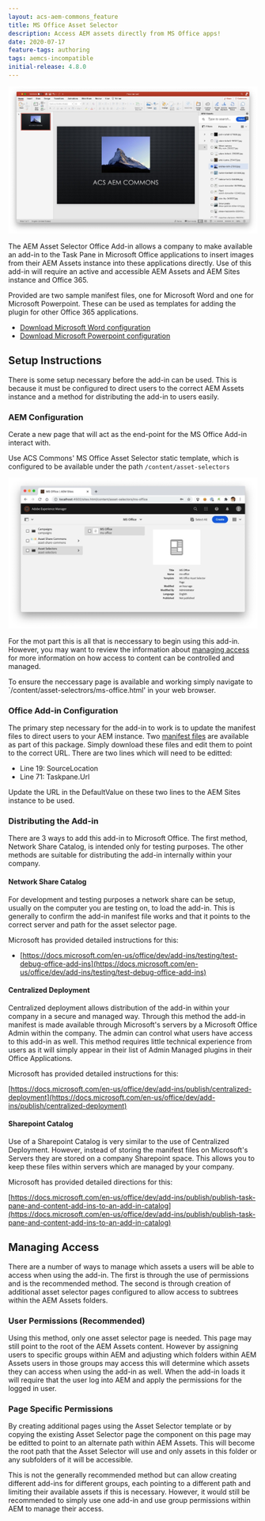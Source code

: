```yaml
---
layout: acs-aem-commons_feature
title: MS Office Asset Selector
description: Access AEM assets directly from MS Office apps!
date: 2020-07-17
feature-tags: authoring
tags: aemcs-incompatible
initial-release: 4.8.0
---
```


![Powerpoint integration](../ms-office-asset-selector/images/powerpoint.jpeg)

The AEM Asset Selector Office Add-in allows a company to make available an 
add-in to the Task Pane in Microsoft Office applications to insert images from
their AEM Assets instance into these applications directly. Use of this add-in
will require an active and accessible AEM Assets and AEM Sites instance and
Office 365.

Provided are two sample manifest files, one for Microsoft Word and one
for Microsoft Powerpoint. These can be used as templates for adding the
plugin for other Office 365 applications.

+ <a href="../ms-office-asset-selector/downloads/word_manifest.xml" download>Download Microsoft Word configuration</a>
+ <a href="../ms-office-asset-selector/downloads/powerpoint_manifest.xml" download>Download Microsoft Powerpoint configuration</a>

## Setup Instructions

There is some setup necessary before the add-in can be used. This is because
it must be configured to direct users to the correct AEM Assets instance and
a method for distributing the add-in to users easily.

### AEM Configuration

Cerate a new page that will act as the end-point for the MS Office Add-in interact with.

Use ACS Commons' MS Office Asset Selector static template, which is configured to be available under the path `/content/asset-selectors`

![AEM Page](../ms-office-asset-selector/images/aem-page.jpeg)

For the mot part this is all that is neccessary to begin using this add-in. 
However, you may want to review the information about [managing access](#managing_access)
for more information on how access to content can be controlled and managed.

To ensure the neccessary page is available and working simply navigate to
`/content/asset-selectrors/ms-office.html' in your web browser.

### Office Add-in Configuration

The primary step necessary for the add-in to work is to update the manifest
files to direct users to your AEM instance. Two [manifest files](#sample_files)
are available as part of this package. Simply download these files and edit them
to point to the correct URL. There are two lines which will need to be editted:

+ Line 19: SourceLocation
+ Line 71: Taskpane.Url

Update the URL in the DefaultValue on these two lines to the AEM Sites instance to be used.

### Distributing the Add-in

There are 3 ways to add this add-in to Microsoft Office. The first method,
Network Share Catalog, is intended only for testing purposes. The other methods
are suitable for distributing the add-in internally within your company.

#### Network Share Catalog

For development and testing purposes a network share can be setup, usually on
the computer you are testing on, to load the add-in. This is generally to confirm
the add-in manifest file works and that it points to the correct server and
path for the asset selector page.

Microsoft has provided detailed instructions for this:

+ [https://docs.microsoft.com/en-us/office/dev/add-ins/testing/test-debug-office-add-ins](https://docs.microsoft.com/en-us/office/dev/add-ins/testing/test-debug-office-add-ins)

#### Centralized Deployment

Centralized deployment allows distribution of the add-in within your company in a secure and managed
way. Through this method the add-in manifest is made available through Microsoft's servers by a
Microsoft Office Admin within the company. The admin can control what users have access to this add-in
as well. This method requires little technical experience from users as it will simply appear in their
list of Admin Managed plugins in their Office Applications.

Microsoft has provided detailed instructions for this:

[https://docs.microsoft.com/en-us/office/dev/add-ins/publish/centralized-deployment](https://docs.microsoft.com/en-us/office/dev/add-ins/publish/centralized-deployment)

#### Sharepoint Catalog

Use of a Sharepoint Catalog is very similar to the use of Centralized Deployment. However,
instead of storing the manifest files on Microsoft's Servers they are stored on a company
Sharepoint space. This allows you to keep these files within servers which are managed
by your company.

Microsoft has provided detailed directions for this:

[https://docs.microsoft.com/en-us/office/dev/add-ins/publish/publish-task-pane-and-content-add-ins-to-an-add-in-catalog](https://docs.microsoft.com/en-us/office/dev/add-ins/publish/publish-task-pane-and-content-add-ins-to-an-add-in-catalog)

<h2 id="managing_access">Managing Access</h2>

There are a number of ways to manage which assets a users will be able to access when using the add-in.
The first is through the use of permissions and is the recommended method. The second is through creation of
additional asset selector pages configured to allow access to subtrees within the AEM Assets folders.

### User Permissions (Recommended)

Using this method, only one asset selector page is needed. This page may still point to the root of the
AEM Assets content. However by assigning users to specific groups within AEM and adjusting which folders
within AEM Assets users in those groups may access this will determine which assets they can access when
using the add-in as well. When the add-in loads it will require that the user log into AEM and apply
the permissions for the logged in user.

### Page Specific Permissions

By creating additional pages using the Asset Selector template or by copying the existing Asset
Selector page the component on this page may be editted to point to an alternate path within AEM
Assets. This will become the root path that the Asset Selector will use and only assets in this
folder or any subfolders of it will be accessible.

This is not the generally recommended method but can allow creating different add-ins for
different groups, each pointing to a different path and limiting their available assets if this is
necessary. However, it would still be recommended to simply use one add-in and use group permissions
within AEM to manage their access.

